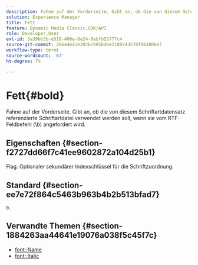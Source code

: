 ```yaml
---
description: Fahne auf der Vorderseite. Gibt an, ob die von diesem Schriftartdatensatz referenzierte Schriftartdatei verwendet werden soll, wenn sie vom RTF-Feldbefehl (\b) angefordert wird.
solution: Experience Manager
title: Fett
feature: Dynamic Media Classic,SDK/API
role: Developer,User
exl-id: 3a39bb3b-e518-400e-8e24-0ebfb55777c4
source-git-commit: 206e4643e3926cb85b4be2189743578f88180be7
workflow-type: tm+mt
source-wordcount: '67'
ht-degree: 7%

---
```


# Fett{#bold}

Fahne auf der Vorderseite. Gibt an, ob die von diesem Schriftartdatensatz referenzierte Schriftartdatei verwendet werden soll, wenn sie vom RTF-Feldbefehl (\b) angefordert wird.

## Eigenschaften {#section-f2727dd66f7c41ee9602872a104d25b1}

Flag. Optionaler sekundärer Indexschlüssel für die Schriftzuordnung.

## Standard {#section-ee7e72f864c5463b963b4b2b513bfad7}

`0.`

## Verwandte Themen {#section-1884263aa44641e19076a038f5c45f7c}

* [font::Name](r-name-font.md#reference_C55889877DC54AABB60734DCDE86EE76)
* [font::Italic](../../../../../is-api/image-catalog/image-serving-api-ref/c-image-catalog-reference/c-font-map-reference/r-italic-font.md#reference-dc04a532b34a41af81b0b9644acfaad6)
